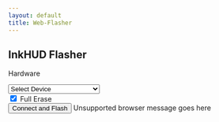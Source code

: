 ```yaml
---
layout: default
title: Web-Flasher
---
```


<!-- Load the esp-web-tools script -->
<script type="module" src="./esp-web-tools/install-button.js?module"></script>

<!-- Script to configure esp-web-tools to match our selection -->
<script type="text/javascript" src="./configure-flasher.js"></script>

<!-- Custom styling for this page -->
<link rel="stylesheet" href="./style.css">

<div class="flasher-container">
  <h2 class="flasher-title">InkHUD Flasher</h2>

  <label for="hardwareMenu" class="flasher-label">Hardware</label>
  <div class="dropdown-container">
    <select id="hardwareMenu" onchange="updateFlasherConfig()">
      <option>Select Device</option>
      <option value="Vision_Master_E213">Heltec Vision Master E213</option>
      <option value="Vision_Master_E290">Heltec Vision Master E290</option>
      <option value="Wireless_Paper_V1_1">Heltec Wireless Paper V1.1</option>
      <option value="T-Echo">T-Echo</option> <!-- New option -->
    </select>
  </div>

  <div id="eraseContainer" class="checkbox-container">
    <input id="eraseCheckbox" type="checkbox" checked="true" />
    <label for="eraseCheckbox" class="flasher-label">Full Erase</label>
  </div>

  <!-- Flash Button (Hidden when T-Echo is selected) -->
  <esp-web-install-button id="espWebTools" showLog="true">
    <button slot="activate" id="installButton">Connect and Flash</button>
    <span slot="unsupported" id="unsupportedText">Unsupported browser message goes here</span>
  </esp-web-install-button>

  <!-- Download Button (Shown when T-Echo is selected) -->
  <a id="downloadFirmware" 
     href="https://harukitoreda.github.io/Meshtastic-Experiments/flasher/firmware/T-Echo/InkHUD_2.5.20_firmware.uf2" 
     onclick="showDownloadPopup(); return false;" 
     style="display: none;">
    <button id="downloadButton">Download Firmware</button>
  </a>
</div>

